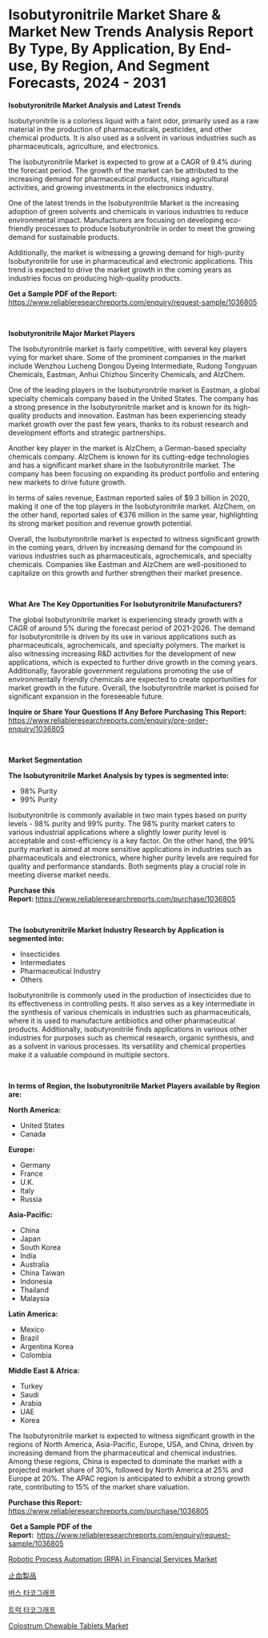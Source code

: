 <p><h1>Isobutyronitrile Market Share & Market New Trends Analysis Report By Type, By Application, By End-use, By Region, And Segment Forecasts, 2024 - 2031</h1></p><p><strong>Isobutyronitrile Market Analysis and Latest Trends</strong></p>
<p><p>Isobutyronitrile is a colorless liquid with a faint odor, primarily used as a raw material in the production of pharmaceuticals, pesticides, and other chemical products. It is also used as a solvent in various industries such as pharmaceuticals, agriculture, and electronics.</p><p>The Isobutyronitrile Market is expected to grow at a CAGR of 9.4% during the forecast period. The growth of the market can be attributed to the increasing demand for pharmaceutical products, rising agricultural activities, and growing investments in the electronics industry.</p><p>One of the latest trends in the Isobutyronitrile Market is the increasing adoption of green solvents and chemicals in various industries to reduce environmental impact. Manufacturers are focusing on developing eco-friendly processes to produce Isobutyronitrile in order to meet the growing demand for sustainable products.</p><p>Additionally, the market is witnessing a growing demand for high-purity Isobutyronitrile for use in pharmaceutical and electronic applications. This trend is expected to drive the market growth in the coming years as industries focus on producing high-quality products.</p></p>
<p><strong>Get a Sample PDF of the Report:&nbsp;</strong> <a href="https://www.reliableresearchreports.com/enquiry/request-sample/1036805">https://www.reliableresearchreports.com/enquiry/request-sample/1036805</a></p>
<p>&nbsp;</p>
<p><strong>Isobutyronitrile Major Market Players</strong></p>
<p><p>The Isobutyronitrile market is fairly competitive, with several key players vying for market share. Some of the prominent companies in the market include Wenzhou Lucheng Dongou Dyeing Intermediate, Rudong Tongyuan Chemicals, Eastman, Anhui Chizhou Sincerity Chemicals, and AlzChem.</p><p>One of the leading players in the Isobutyronitrile market is Eastman, a global specialty chemicals company based in the United States. The company has a strong presence in the Isobutyronitrile market and is known for its high-quality products and innovation. Eastman has been experiencing steady market growth over the past few years, thanks to its robust research and development efforts and strategic partnerships.</p><p>Another key player in the market is AlzChem, a German-based specialty chemicals company. AlzChem is known for its cutting-edge technologies and has a significant market share in the Isobutyronitrile market. The company has been focusing on expanding its product portfolio and entering new markets to drive future growth.</p><p>In terms of sales revenue, Eastman reported sales of $9.3 billion in 2020, making it one of the top players in the Isobutyronitrile market. AlzChem, on the other hand, reported sales of €376 million in the same year, highlighting its strong market position and revenue growth potential.</p><p>Overall, the Isobutyronitrile market is expected to witness significant growth in the coming years, driven by increasing demand for the compound in various industries such as pharmaceuticals, agrochemicals, and specialty chemicals. Companies like Eastman and AlzChem are well-positioned to capitalize on this growth and further strengthen their market presence.</p></p>
<p>&nbsp;</p>
<p><strong>What Are The Key Opportunities For Isobutyronitrile Manufacturers?</strong></p>
<p><p>The global Isobutyronitrile market is experiencing steady growth with a CAGR of around 5% during the forecast period of 2021-2026. The demand for Isobutyronitrile is driven by its use in various applications such as pharmaceuticals, agrochemicals, and specialty polymers. The market is also witnessing increasing R&D activities for the development of new applications, which is expected to further drive growth in the coming years. Additionally, favorable government regulations promoting the use of environmentally friendly chemicals are expected to create opportunities for market growth in the future. Overall, the Isobutyronitrile market is poised for significant expansion in the foreseeable future.</p></p>
<p><strong>Inquire or Share Your Questions If Any Before Purchasing This Report:</strong> <a href="https://www.reliableresearchreports.com/enquiry/pre-order-enquiry/1036805">https://www.reliableresearchreports.com/enquiry/pre-order-enquiry/1036805</a></p>
<p>&nbsp;</p>
<p><strong>Market Segmentation</strong></p>
<p><strong>The Isobutyronitrile Market Analysis by types is segmented into:</strong></p>
<p><ul><li>98% Purity</li><li>99% Purity</li></ul></p>
<p><p>Isobutyronitrile is commonly available in two main types based on purity levels - 98% purity and 99% purity. The 98% purity market caters to various industrial applications where a slightly lower purity level is acceptable and cost-efficiency is a key factor. On the other hand, the 99% purity market is aimed at more sensitive applications in industries such as pharmaceuticals and electronics, where higher purity levels are required for quality and performance standards. Both segments play a crucial role in meeting diverse market needs.</p></p>
<p><strong>Purchase this Report:&nbsp;</strong><a href="https://www.reliableresearchreports.com/purchase/1036805">https://www.reliableresearchreports.com/purchase/1036805</a></p>
<p>&nbsp;</p>
<p><strong>The Isobutyronitrile Market Industry Research by Application is segmented into:</strong></p>
<p><ul><li>Insecticides</li><li>Intermediates</li><li>Pharmaceutical Industry</li><li>Others</li></ul></p>
<p><p>Isobutyronitrile is commonly used in the production of insecticides due to its effectiveness in controlling pests. It also serves as a key intermediate in the synthesis of various chemicals in industries such as pharmaceuticals, where it is used to manufacture antibiotics and other pharmaceutical products. Additionally, isobutyronitrile finds applications in various other industries for purposes such as chemical research, organic synthesis, and as a solvent in various processes. Its versatility and chemical properties make it a valuable compound in multiple sectors.</p></p>
<p>&nbsp;</p>
<p><strong>In terms of Region, the Isobutyronitrile Market Players available by Region are:</strong></p>
<p>
    <p> <strong> North America: </strong>
        <ul>
            <li>United States</li>
            <li>Canada</li>
        </ul>
        </p> 
    <p> <strong> Europe: </strong>
        <ul>
            <li>Germany</li>
            <li>France</li>
            <li>U.K.</li>
            <li>Italy</li>
            <li>Russia</li>
        </ul>
        </p> 
    <p> <strong> Asia-Pacific: </strong>
        <ul>
            <li>China</li>
            <li>Japan</li>
            <li>South Korea</li>
            <li>India</li>
            <li>Australia</li>
            <li>China Taiwan</li>
            <li>Indonesia</li>
            <li>Thailand</li>
            <li>Malaysia</li>
        </ul>
        </p> 
    <p> <strong> Latin America: </strong>
        <ul>
            <li>Mexico</li>
            <li>Brazil</li>
            <li>Argentina Korea</li>
            <li>Colombia</li>
        </ul>
        </p> 
    <p> <strong> Middle East & Africa: </strong>
        <ul>
            <li>Turkey</li>
            <li>Saudi</li>
            <li>Arabia</li>
            <li>UAE</li>
            <li>Korea</li>
        </ul>
    </p>
    </p>
<p><p>The Isobutyronitrile market is expected to witness significant growth in the regions of North America, Asia-Pacific, Europe, USA, and China, driven by increasing demand from the pharmaceutical and chemical industries. Among these regions, China is expected to dominate the market with a projected market share of 30%, followed by North America at 25% and Europe at 20%. The APAC region is anticipated to exhibit a strong growth rate, contributing to 15% of the market share valuation.</p></p>
<p><strong>Purchase this Report: </strong><a href="https://www.reliableresearchreports.com/purchase/1036805">https://www.reliableresearchreports.com/purchase/1036805</a></p>
<p>&nbsp;<strong>Get a Sample PDF of the Report:&nbsp;&nbsp;</strong><a href="https://www.reliableresearchreports.com/enquiry/request-sample/1036805">https://www.reliableresearchreports.com/enquiry/request-sample/1036805</a></p>
<p><strong></strong></p>
<p><p><a href="https://fuschia-pecorino-a6d.notion.site/Robotic-Process-Automation-RPA-in-Financial-Services-Market-Research-Report-Provides-Critical-Insi-6f0335dc944c4771a7e44d37494e5080">Robotic Process Automation (RPA) in Financial Services Market</a></p><p><a href="https://github.com/xnljig2898992/Market-Research-Report-List-1/blob/main/2926861193380.md">止血製品</a></p><p><a href="https://github.com/vsn7qpua81q/Market-Research-Report-List-1/blob/main/1165629193165.md">버스 타코그래프</a></p><p><a href="https://github.com/trmesnao7959541/Market-Research-Report-List-1/blob/main/2494241193164.md">트럭 타코그래프</a></p><p><a href="https://view.publitas.com/reportprime-1/colostrum-chewable-tablets-market-size-share-trends-analysis-report-by-application-regional-outlook-competitive-strategies-and-segment-forecasts-2024-2031/">Colostrum Chewable Tablets Market</a></p></p>
